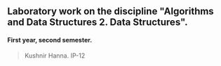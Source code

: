 ## Laboratory work on the discipline "Algorithms and Data Structures 2. Data Structures".
#### First year, second semester.
> Kushnir Hanna. IP-12

